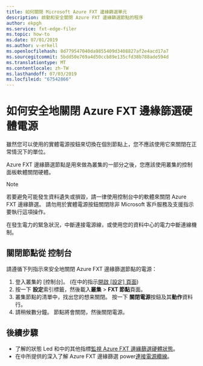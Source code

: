 ```yaml
---
title: 如何關閉 Microsoft Azure FXT 邊緣篩選單元
description: 啟動和安全關閉 Azure FXT 邊緣篩選節點的程序
author: ekpgh
ms.service: fxt-edge-filer
ms.topic: how-to
ms.date: 07/01/2019
ms.author: v-erkell
ms.openlocfilehash: 8d779547040da9855409d3408827af2e4acd17a7
ms.sourcegitcommit: 5bdd50e769a4d50ccb89e135cfd38b788ade594d
ms.translationtype: MT
ms.contentlocale: zh-TW
ms.lasthandoff: 07/03/2019
ms.locfileid: "67542866"
---
```

# <a name="how-to-safely-power-off-azure-fxt-edge-filer-hardware"></a>如何安全地關閉 Azure FXT 邊緣篩選硬體電源

雖然您可以使用的實體電源按鈕來切換在個別節點上，您不應該使用它來關閉在正常情況下的單位。

Azure FXT 邊緣篩選節點是用來做為叢集的一部分之後，您應該使用叢集的控制面板軟體關閉硬體。 

> [!NOTE] 
> 若要避免可能發生資料遺失或損毀，請一律使用控制台中的軟體來關閉 Azure FXT 邊緣篩選。 請勿用於實體電源按鈕關閉除非 Microsoft 客戶服務及支援指示要執行這項操作。
> 
> 在發生電力的緊急狀況，中斷連接電源線，或使用您的資料中心的電力中斷連線機制。

## <a name="shut-down-a-node-from-the-control-panel"></a>關閉節點從 控制台

請遵循下列指示來安全地關閉 Azure FXT 邊緣篩選節點的電源：

1. 登入叢集的 [控制台]。 (在中的指示[開啟 [設定] 頁面](fxt-cluster-create.md#open-the-settings-pages))
1. 按一下 **設定**索引標籤，然後載入**叢集** > **FXT 節點**頁面。
1. 叢集節點的清單中，找出您的想来關閉。 按一下 **關閉電源**按鈕及其**動作**資料行。 
1. 請稍候數分鐘。 節點將會關閉，然後關閉電源。

## <a name="next-steps"></a>後續步驟

* 了解的狀態 Led 和中的其他指標[監視 Azure FXT 邊緣篩選硬體狀態](fxt-monitor.md)。
* 在中所提供的深入了解 Azure FXT 邊緣篩選 power[連接電源纜線](fxt-network-power.md#connect-power-cables)。
